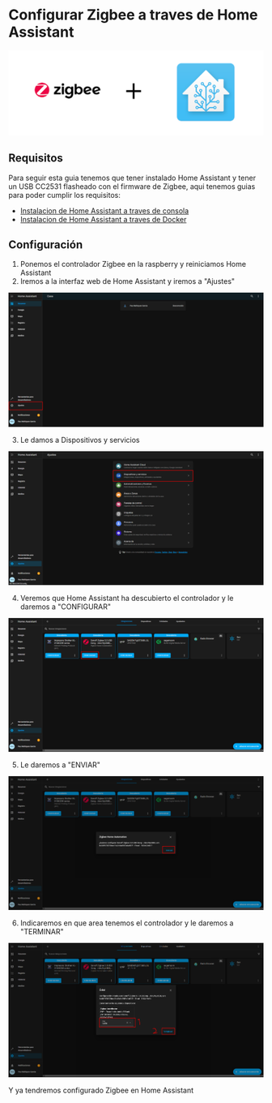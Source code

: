 # Configurar Zigbee a traves de Home Assistant
![Imagen GIT](imagenes/zha.png)

## Requisitos

Para seguir esta guia tenemos que tener instalado Home Assistant y tener un USB CC2531 flasheado con el firmware de Zigbee, aqui tenemos guias para poder cumplir los requisitos:
* [Instalacion de Home Assistant a traves de consola](homeassistant_consola.md)
* [Instalacion de Home Assistant a traves de Docker](homeassistant_docker.md)

## Configuración

1. Ponemos el controlador Zigbee en la raspberry y reiniciamos Home Assistant
2. Iremos a la interfaz web de Home Assistant y iremos a "Ajustes"

![Imagen GIT](imagenes/zh1.png)

3. Le damos a Dispositivos y servicios

![Imagen GIT](imagenes/zh2.png)

4. Veremos que Home Assistant ha descubierto el controlador y le daremos a "CONFIGURAR"

![Imagen GIT](imagenes/zh3.png)

5. Le daremos a "ENVIAR"

![Imagen GIT](imagenes/zh4.png)

6. Indicaremos en que area tenemos el controlador y le daremos a "TERMINAR"

![Imagen GIT](imagenes/zh5.png)

Y ya tendremos configurado Zigbee en Home Assistant
